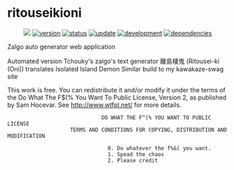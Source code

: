 # ritouseikioni
<p align="center">
    <a href="https://raw.githubusercontent.com/johnjimysom/ritouseikioni/master/LICENSE.md" alt="WTFPL License">
        <img src="https://img.shields.io/badge/license-WTFPL-ff69b4.svg"/></a>
    <a href="#version">
        <img src="https://img.shields.io/badge/version-1.9-lightblue.svg"
            alt="version"></a>
    <a href="https://bureidake.github.io/">
        <img src="https://img.shields.io/badge/離島棲鬼-working-green.svg"
            alt="status"></a>
    <a href="#update">
        <img src="https://img.shields.io/badge/update-on hold -FFA500.svg"
            alt="update"></a>
         <a href="#development">
        <img src="https://img.shields.io/badge/development-ongoing-lightgreen.svg"
            alt="development"></a>
     <a href="#dependencies">
        <img src="https://img.shields.io/badge/html- javascript, css-yellowgreen.svg"
            alt="dependencies"></a>
</p>
Zalgo auto generator web application

Automated version Tchouky's zalgo's text generator
離島棲鬼 (Ritousei-ki (Oni)) translates Isolated Island Demon
Similar build to my kawakaze-swag site


This work is free. You can redistribute it and/or modify it under the terms of the Do What The F$(% You Want To Public License, Version 2, as published by Sam Hocevar. See http://www.wtfpl.net/ for more details.

                                  DO WHAT THE F^(% YOU WANT TO PUBLIC LICENSE
                        TERMS AND CONDITIONS FOR COPYING, DISTRIBUTION AND MODIFICATION

                                    0. Do whatever the f%&( you want.
                                    1. Spead the chaos
                                    2. Please credit
